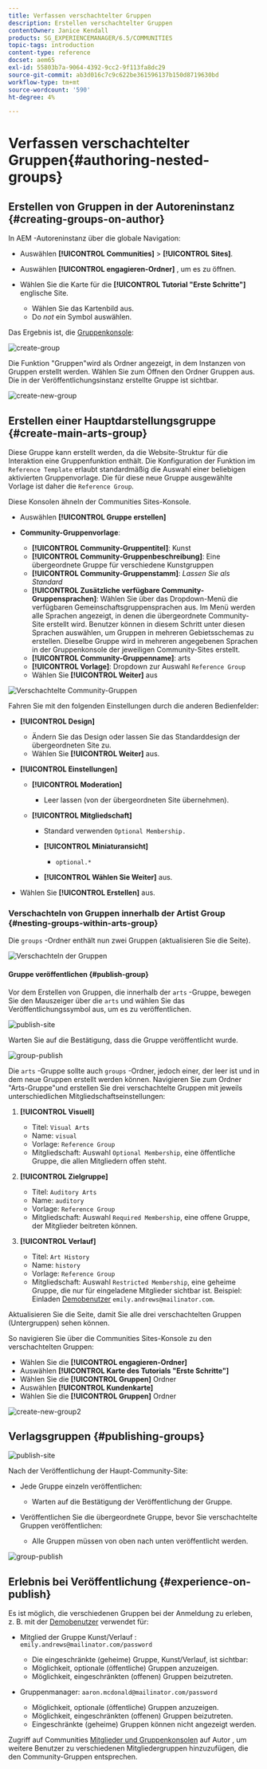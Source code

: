 ```yaml
---
title: Verfassen verschachtelter Gruppen
description: Erstellen verschachtelter Gruppen
contentOwner: Janice Kendall
products: SG_EXPERIENCEMANAGER/6.5/COMMUNITIES
topic-tags: introduction
content-type: reference
docset: aem65
exl-id: 55803b7a-9064-4392-9cc2-9f113fa8dc29
source-git-commit: ab3d016c7c9c622be361596137b150d8719630bd
workflow-type: tm+mt
source-wordcount: '590'
ht-degree: 4%

---
```


# Verfassen verschachtelter Gruppen{#authoring-nested-groups}

## Erstellen von Gruppen in der Autoreninstanz {#creating-groups-on-author}

In AEM -Autoreninstanz über die globale Navigation:

* Auswählen **[!UICONTROL Communities]** > **[!UICONTROL Sites]**.
* Auswählen **[!UICONTROL engagieren-Ordner]** , um es zu öffnen.
* Wählen Sie die Karte für die **[!UICONTROL Tutorial &quot;Erste Schritte&quot;]** englische Site.

   * Wählen Sie das Kartenbild aus.
   * Do *not* ein Symbol auswählen.

Das Ergebnis ist, die [Gruppenkonsole](/help/communities/groups.md):

![create-group](assets/create-group.png)

Die Funktion &quot;Gruppen&quot;wird als Ordner angezeigt, in dem Instanzen von Gruppen erstellt werden. Wählen Sie zum Öffnen den Ordner Gruppen aus. Die in der Veröffentlichungsinstanz erstellte Gruppe ist sichtbar.

![create-new-group](assets/create-new-group.png)

## Erstellen einer Hauptdarstellungsgruppe {#create-main-arts-group}

Diese Gruppe kann erstellt werden, da die Website-Struktur für die Interaktion eine Gruppenfunktion enthält. Die Konfiguration der Funktion im `Reference Template` erlaubt standardmäßig die Auswahl einer beliebigen aktivierten Gruppenvorlage. Die für diese neue Gruppe ausgewählte Vorlage ist daher die `Reference Group`.

Diese Konsolen ähneln der Communities Sites-Konsole.

* Auswählen **[!UICONTROL Gruppe erstellen]**

* **Community-Gruppenvorlage**:

   * **[!UICONTROL Community-Gruppentitel]**: Kunst
   * **[!UICONTROL Community-Gruppenbeschreibung]**: Eine übergeordnete Gruppe für verschiedene Kunstgruppen
   * **[!UICONTROL Community-Gruppenstamm]**: *Lassen Sie als Standard*
   * **[!UICONTROL Zusätzliche verfügbare Community-Gruppensprachen]**: Wählen Sie über das Dropdown-Menü die verfügbaren Gemeinschaftsgruppensprachen aus. Im Menü werden alle Sprachen angezeigt, in denen die übergeordnete Community-Site erstellt wird. Benutzer können in diesem Schritt unter diesen Sprachen auswählen, um Gruppen in mehreren Gebietsschemas zu erstellen. Dieselbe Gruppe wird in mehreren angegebenen Sprachen in der Gruppenkonsole der jeweiligen Community-Sites erstellt.
   * **[!UICONTROL Community-Gruppenname]**: arts
   * **[!UICONTROL Vorlage]**: Dropdown zur Auswahl `Reference Group`
   * Wählen Sie **[!UICONTROL Weiter]** aus

![Verschachtelte Community-Gruppen](assets/parent-to-nestedgroup.png)

Fahren Sie mit den folgenden Einstellungen durch die anderen Bedienfelder:

* **[!UICONTROL Design]**

   * Ändern Sie das Design oder lassen Sie das Standarddesign der übergeordneten Site zu.
   * Wählen Sie **[!UICONTROL Weiter]** aus.

* **[!UICONTROL Einstellungen]**

   * **[!UICONTROL Moderation]**

      * Leer lassen (von der übergeordneten Site übernehmen).

   * **[!UICONTROL Mitgliedschaft]**

      * Standard verwenden `Optional Membership.`

      * **[!UICONTROL Miniaturansicht]**
         * `optional.*`

      * **[!UICONTROL Wählen Sie Weiter]** aus.

* Wählen Sie **[!UICONTROL Erstellen]** aus.

### Verschachteln von Gruppen innerhalb der Artist Group {#nesting-groups-within-arts-group}

Die `groups` -Ordner enthält nun zwei Gruppen (aktualisieren Sie die Seite).

![Verschachteln der Gruppen](assets/create-community-group.png)

####  Gruppe veröffentlichen {#publish-group}

Vor dem Erstellen von Gruppen, die innerhalb der `arts` -Gruppe, bewegen Sie den Mauszeiger über die `arts` und wählen Sie das Veröffentlichungssymbol aus, um es zu veröffentlichen.

![publish-site](assets/publish-site.png)

Warten Sie auf die Bestätigung, dass die Gruppe veröffentlicht wurde.

![group-publish](assets/group-published.png)

Die `arts` -Gruppe sollte auch `groups` -Ordner, jedoch einer, der leer ist und in dem neue Gruppen erstellt werden können. Navigieren Sie zum Ordner &quot;Arts-Gruppe&quot;und erstellen Sie drei verschachtelte Gruppen mit jeweils unterschiedlichen Mitgliedschaftseinstellungen:

1. **[!UICONTROL Visuell]**

   * Titel: `Visual Arts`
   * Name: `visual`
   * Vorlage: `Reference Group`
   * Mitgliedschaft: Auswahl `Optional Membership`, eine öffentliche Gruppe, die allen Mitgliedern offen steht.

1. **[!UICONTROL Zielgruppe]**

   * Titel: `Auditory Arts`
   * Name: `auditory`
   * Vorlage: `Reference Group`
   * Mitgliedschaft: Auswahl `Required Membership`, eine offene Gruppe, der Mitglieder beitreten können.

1. **[!UICONTROL Verlauf]**

   * Titel: `Art History`
   * Name: `history`
   * Vorlage: `Reference Group`
   * Mitgliedschaft: Auswahl `Restricted Membership`, eine geheime Gruppe, die nur für eingeladene Mitglieder sichtbar ist. Beispiel: Einladen [Demobenutzer](/help/communities/tutorials.md#demo-users) `emily.andrews@mailinator.com`.

Aktualisieren Sie die Seite, damit Sie alle drei verschachtelten Gruppen (Untergruppen) sehen können.

So navigieren Sie über die Communities Sites-Konsole zu den verschachtelten Gruppen:

* Wählen Sie die **[!UICONTROL engagieren-Ordner]**
* Auswählen **[!UICONTROL Karte des Tutorials &quot;Erste Schritte&quot;]**
* Wählen Sie die **[!UICONTROL Gruppen]** Ordner
* Auswählen **[!UICONTROL Kundenkarte]**
* Wählen Sie die **[!UICONTROL Gruppen]** Ordner

![create-new-group2](assets/create-new-group2.png)

## Verlagsgruppen {#publishing-groups}

![publish-site](assets/publish-site.png)

Nach der Veröffentlichung der Haupt-Community-Site:

* Jede Gruppe einzeln veröffentlichen:

   * Warten auf die Bestätigung der Veröffentlichung der Gruppe.

* Veröffentlichen Sie die übergeordnete Gruppe, bevor Sie verschachtelte Gruppen veröffentlichen:

   * Alle Gruppen müssen von oben nach unten veröffentlicht werden.

![group-publish](assets/group-published.png)

## Erlebnis bei Veröffentlichung {#experience-on-publish}

Es ist möglich, die verschiedenen Gruppen bei der Anmeldung zu erleben, z. B. mit der [Demobenutzer](/help/communities/tutorials.md#demo-users) verwendet für:

* Mitglied der Gruppe Kunst/Verlauf : `emily.andrews@mailinator.com/password`
   * Die eingeschränkte (geheime) Gruppe, Kunst/Verlauf, ist sichtbar:
   * Möglichkeit, optionale (öffentliche) Gruppen anzuzeigen.
   * Möglichkeit, eingeschränkten (offenen) Gruppen beizutreten.

* Gruppenmanager: `aaron.mcdonald@mailinator.com/password`

   * Möglichkeit, optionale (öffentliche) Gruppen anzuzeigen.
   * Möglichkeit, eingeschränkten (offenen) Gruppen beizutreten.
   * Eingeschränkte (geheime) Gruppen können nicht angezeigt werden.

Zugriff auf Communities [Mitglieder und Gruppenkonsolen](/help/communities/members.md) auf Autor , um weitere Benutzer zu verschiedenen Mitgliedergruppen hinzuzufügen, die den Community-Gruppen entsprechen.

